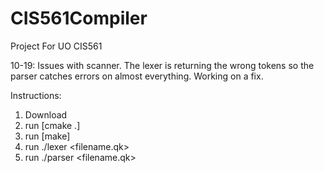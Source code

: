 # CIS561Compiler
Project For UO CIS561

10-19:
 Issues with scanner. The lexer is returning the wrong tokens so the parser catches errors on almost everything. Working on a fix.
 
 
Instructions:
  1. Download
  2. run [cmake .]
  3. run [make]
  4. run ./lexer <filename.qk>
  5. run ./parser <filename.qk>
